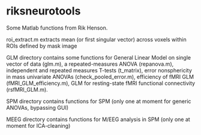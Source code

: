 # riksneurotools
Some Matlab functions from Rik Henson.

roi_extract.m extracts mean (or first singular vector) across voxels within ROIs defined by mask image

GLM directory contains some functions for General Linear Model on single vector of data (glm.m), a repeated-measures ANOVA (repanova.m), independent and repeated measures T-tests (t_matrix), error nonsphericity in mass univariate ANOVAs (check_pooled_error.m), efficiency of fMRI GLM (fMRI_GLM_efficiency.m), GLM for resting-state fMRI functional connectivity (rsfMRI_GLM.m).

SPM directory contains functions for SPM (only one at moment for generic ANOVAs, bypassing GUI)

MEEG directory contains functions for M/EEG analysis in SPM (only one at moment for ICA-cleaning)

